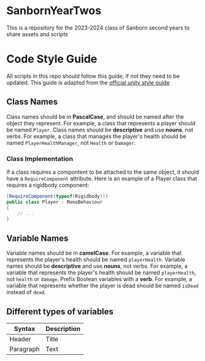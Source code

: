 # SanbornYearTwos
This is a repository for the 2023-2024 class of Sanborn second years to share assets and scripts

# Code Style Guide

All scripts in this repo should follow this guide, if not they need to be updated.
This guide is adapted from the [official unity style guide](https://unity.com/how-to/naming-and-code-style-tips-c-scripting-unity)

## Class Names
Class names should be in **PascalCase**, and should be named after the object they represent. For example, a class that represents a player should be named `Player`.
Class names should be **descriptive** and use **nouns**, not verbs. For example, a class that manages the player's health should be named `PlayerHealthManager`, not `Health` or `Damager`.
### Class Implementation
If a class requires a compontent to be attached to the same object, it should have a `RequireComponent` attribute.
Here is an example of a Player class that requires a rigidbody component:
```csharp
[RequireComponent(typeof(Rigidbody))]
public class Player : MonoBehaviour
{
	// ...
}
```

## Variable Names
Variable names should be in **camelCase**. For example, a variable that represents the player's health should be named `playerHealth`.
Variable names should be **descriptive** and use **nouns**, not verbs. For example, a variable that represents the player's health should be named `playerHealth`, not `health` or `damage`.
Prefix Boolean variables with a **verb**. For example, a variable that represents whether the player is dead should be named `isDead` instead of `dead`.
## Different types of variables
| Syntax | Description |
| ----------- | ----------- |
| Header | Title |
| Paragraph | Text |